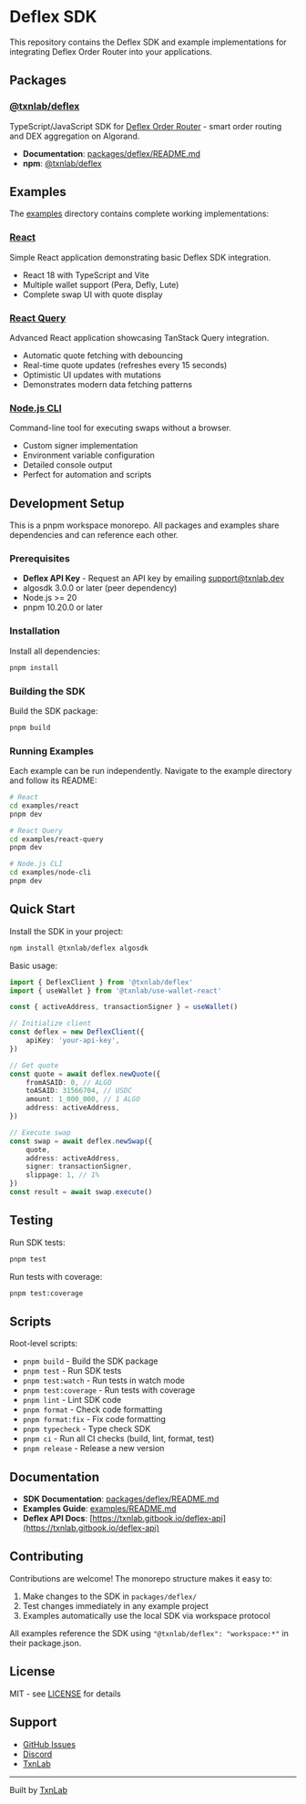 # Deflex SDK

This repository contains the Deflex SDK and example implementations for integrating Deflex Order Router into your applications.

## Packages

### [@txnlab/deflex](./packages/deflex)

TypeScript/JavaScript SDK for [Deflex Order Router](https://txnlab.gitbook.io/deflex-api) - smart order routing and DEX aggregation on Algorand.

- **Documentation**: [packages/deflex/README.md](./packages/deflex/README.md)
- **npm**: [@txnlab/deflex](https://www.npmjs.com/package/@txnlab/deflex)

## Examples

The [examples](./examples) directory contains complete working implementations:

### [React](./examples/react)

Simple React application demonstrating basic Deflex SDK integration.

- React 18 with TypeScript and Vite
- Multiple wallet support (Pera, Defly, Lute)
- Complete swap UI with quote display

### [React Query](./examples/react-query)

Advanced React application showcasing TanStack Query integration.

- Automatic quote fetching with debouncing
- Real-time quote updates (refreshes every 15 seconds)
- Optimistic UI updates with mutations
- Demonstrates modern data fetching patterns

### [Node.js CLI](./examples/node-cli)

Command-line tool for executing swaps without a browser.

- Custom signer implementation
- Environment variable configuration
- Detailed console output
- Perfect for automation and scripts

## Development Setup

This is a pnpm workspace monorepo. All packages and examples share dependencies and can reference each other.

### Prerequisites

- **Deflex API Key** - Request an API key by emailing [support@txnlab.dev](mailto:support@txnlab.dev)
- algosdk 3.0.0 or later (peer dependency)
- Node.js >= 20
- pnpm 10.20.0 or later

### Installation

Install all dependencies:

```bash
pnpm install
```

### Building the SDK

Build the SDK package:

```bash
pnpm build
```

### Running Examples

Each example can be run independently. Navigate to the example directory and follow its README:

```bash
# React
cd examples/react
pnpm dev

# React Query
cd examples/react-query
pnpm dev

# Node.js CLI
cd examples/node-cli
pnpm dev
```

## Quick Start

Install the SDK in your project:

```bash
npm install @txnlab/deflex algosdk
```

Basic usage:

```typescript
import { DeflexClient } from '@txnlab/deflex'
import { useWallet } from '@txnlab/use-wallet-react'

const { activeAddress, transactionSigner } = useWallet()

// Initialize client
const deflex = new DeflexClient({
	apiKey: 'your-api-key',
})

// Get quote
const quote = await deflex.newQuote({
	fromASAID: 0, // ALGO
	toASAID: 31566704, // USDC
	amount: 1_000_000, // 1 ALGO
	address: activeAddress,
})

// Execute swap
const swap = await deflex.newSwap({
	quote,
	address: activeAddress,
	signer: transactionSigner,
	slippage: 1, // 1%
})
const result = await swap.execute()
```

## Testing

Run SDK tests:

```bash
pnpm test
```

Run tests with coverage:

```bash
pnpm test:coverage
```

## Scripts

Root-level scripts:

- `pnpm build` - Build the SDK package
- `pnpm test` - Run SDK tests
- `pnpm test:watch` - Run tests in watch mode
- `pnpm test:coverage` - Run tests with coverage
- `pnpm lint` - Lint SDK code
- `pnpm format` - Check code formatting
- `pnpm format:fix` - Fix code formatting
- `pnpm typecheck` - Type check SDK
- `pnpm ci` - Run all CI checks (build, lint, format, test)
- `pnpm release` - Release a new version

## Documentation

- **SDK Documentation**: [packages/deflex/README.md](./packages/deflex/README.md)
- **Examples Guide**: [examples/README.md](./examples/README.md)
- **Deflex API Docs**: [https://txnlab.gitbook.io/deflex-api](https://txnlab.gitbook.io/deflex-api)

## Contributing

Contributions are welcome! The monorepo structure makes it easy to:

1. Make changes to the SDK in `packages/deflex/`
2. Test changes immediately in any example project
3. Examples automatically use the local SDK via workspace protocol

All examples reference the SDK using `"@txnlab/deflex": "workspace:*"` in their package.json.

## License

MIT - see [LICENSE](./LICENSE) for details

## Support

- [GitHub Issues](https://github.com/TxnLab/deflex-js/issues)
- [Discord](https://discord.gg/Ek3dNyzG)
- [TxnLab](https://txnlab.dev)

---

Built by [TxnLab](https://txnlab.dev)
